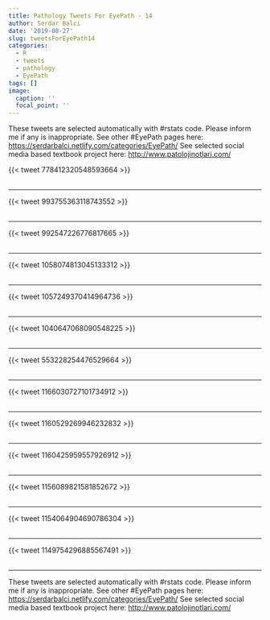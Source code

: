 ```yaml
---
title: Pathology Tweets For EyePath - 14
author: Serdar Balci
date: '2019-08-27'
slug: tweetsForEyePath14
categories:
  - R
  - tweets
  - pathology
  - EyePath
tags: []
image:
  caption: ''
  focal_point: ''
---
```



These tweets are selected automatically with #rstats code. Please inform me if any is inappropriate.
See other #EyePath pages here: https://serdarbalci.netlify.com/categories/EyePath/ 
See selected social media based textbook project here: http://www.patolojinotlari.com/

{{< tweet 778412320548593664 >}}
<br>
<br>
<hr>
{{< tweet 993755363118743552 >}}
<br>
<br>
<hr>
{{< tweet 992547226776817665 >}}
<br>
<br>
<hr>
{{< tweet 1058074813045133312 >}}
<br>
<br>
<hr>
{{< tweet 1057249370414964736 >}}
<br>
<br>
<hr>
{{< tweet 1040647068090548225 >}}
<br>
<br>
<hr>
{{< tweet 553228254476529664 >}}
<br>
<br>
<hr>
{{< tweet 1166030727101734912 >}}
<br>
<br>
<hr>
{{< tweet 1160529269946232832 >}}
<br>
<br>
<hr>
{{< tweet 1160425959557926912 >}}
<br>
<br>
<hr>
{{< tweet 1156089821581852672 >}}
<br>
<br>
<hr>
{{< tweet 1154064904690786304 >}}
<br>
<br>
<hr>
{{< tweet 1149754296885567491 >}}
<br>
<br>
<hr>


These tweets are selected automatically with #rstats code. Please inform me if any is inappropriate.
See other #EyePath pages here: https://serdarbalci.netlify.com/categories/EyePath/ 
See selected social media based textbook project here: http://www.patolojinotlari.com/
